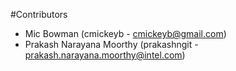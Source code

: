 #Contributors

* Mic Bowman (cmickeyb - cmickeyb@gmail.com)
* Prakash Narayana Moorthy (prakashngit - prakash.narayana.moorthy@intel.com)
